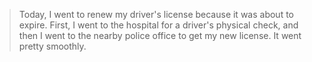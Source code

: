 > Today, I went to renew my driver's license because it was about to expire. First, I went to the hospital for a driver's physical check, and then I went to the nearby police office to get my new license. It went pretty smoothly.
